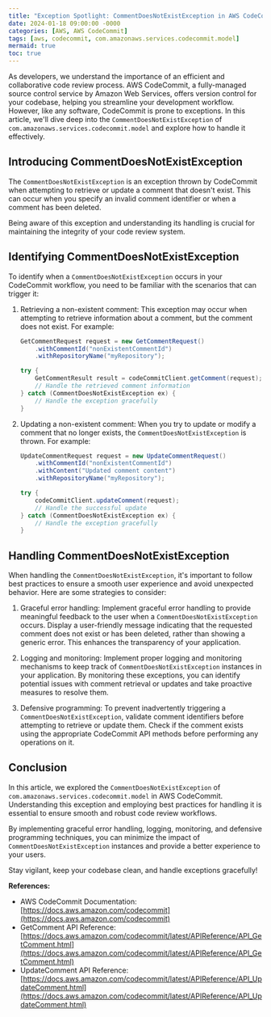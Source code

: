 ```yaml
---
title: "Exception Spotlight: CommentDoesNotExistException in AWS CodeCommit"
date: 2024-01-18 09:00:00 -0000
categories: [AWS, AWS CodeCommit]
tags: [aws, codecommit, com.amazonaws.services.codecommit.model]
mermaid: true
toc: true
---
```



As developers, we understand the importance of an efficient and collaborative code review process. AWS CodeCommit, a fully-managed source control service by Amazon Web Services, offers version control for your codebase, helping you streamline your development workflow. However, like any software, CodeCommit is prone to exceptions. In this article, we'll dive deep into the `CommentDoesNotExistException` of `com.amazonaws.services.codecommit.model` and explore how to handle it effectively.

## Introducing CommentDoesNotExistException

The `CommentDoesNotExistException` is an exception thrown by CodeCommit when attempting to retrieve or update a comment that doesn't exist. This can occur when you specify an invalid comment identifier or when a comment has been deleted.

Being aware of this exception and understanding its handling is crucial for maintaining the integrity of your code review system.

## Identifying CommentDoesNotExistException

To identify when a `CommentDoesNotExistException` occurs in your CodeCommit workflow, you need to be familiar with the scenarios that can trigger it:

1. Retrieving a non-existent comment: This exception may occur when attempting to retrieve information about a comment, but the comment does not exist. For example:

   ```java
   GetCommentRequest request = new GetCommentRequest()
       .withCommentId("nonExistentCommentId")
       .withRepositoryName("myRepository");

   try {
       GetCommentResult result = codeCommitClient.getComment(request);
       // Handle the retrieved comment information
   } catch (CommentDoesNotExistException ex) {
       // Handle the exception gracefully
   }
   ```

2. Updating a non-existent comment: When you try to update or modify a comment that no longer exists, the `CommentDoesNotExistException` is thrown. For example:

   ```java
   UpdateCommentRequest request = new UpdateCommentRequest()
       .withCommentId("nonExistentCommentId")
       .withContent("Updated comment content")
       .withRepositoryName("myRepository");

   try {
       codeCommitClient.updateComment(request);
       // Handle the successful update
   } catch (CommentDoesNotExistException ex) {
       // Handle the exception gracefully
   }
   ```

## Handling CommentDoesNotExistException

When handling the `CommentDoesNotExistException`, it's important to follow best practices to ensure a smooth user experience and avoid unexpected behavior. Here are some strategies to consider:

1. Graceful error handling: Implement graceful error handling to provide meaningful feedback to the user when a `CommentDoesNotExistException` occurs. Display a user-friendly message indicating that the requested comment does not exist or has been deleted, rather than showing a generic error. This enhances the transparency of your application.

2. Logging and monitoring: Implement proper logging and monitoring mechanisms to keep track of `CommentDoesNotExistException` instances in your application. By monitoring these exceptions, you can identify potential issues with comment retrieval or updates and take proactive measures to resolve them.

3. Defensive programming: To prevent inadvertently triggering a `CommentDoesNotExistException`, validate comment identifiers before attempting to retrieve or update them. Check if the comment exists using the appropriate CodeCommit API methods before performing any operations on it.

## Conclusion

In this article, we explored the `CommentDoesNotExistException` of `com.amazonaws.services.codecommit.model` in AWS CodeCommit. Understanding this exception and employing best practices for handling it is essential to ensure smooth and robust code review workflows.

By implementing graceful error handling, logging, monitoring, and defensive programming techniques, you can minimize the impact of `CommentDoesNotExistException` instances and provide a better experience to your users.

Stay vigilant, keep your codebase clean, and handle exceptions gracefully!

**References:**
- AWS CodeCommit Documentation: [https://docs.aws.amazon.com/codecommit](https://docs.aws.amazon.com/codecommit)
- GetComment API Reference: [https://docs.aws.amazon.com/codecommit/latest/APIReference/API_GetComment.html](https://docs.aws.amazon.com/codecommit/latest/APIReference/API_GetComment.html)
- UpdateComment API Reference: [https://docs.aws.amazon.com/codecommit/latest/APIReference/API_UpdateComment.html](https://docs.aws.amazon.com/codecommit/latest/APIReference/API_UpdateComment.html)